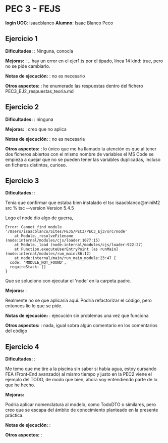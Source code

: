 # PEC 3 - FEJS

**login UOC**: isaacblanco
**Alumno**: Isaac Blanco Peco

## Ejercicio 1

**Dificultades:** : Ninguna, conocía

**Mejoras:** : .. hay un error en el ejer1.ts por el tipado, línea 14 kind: true, pero no se pide cambiarlo.

**Notas de ejecución:** : no es necesario

**Otros aspectos:** : he enumerado las respuestas dentro del fichero PEC3_EJ2_respuestas_teoria.md

## Ejercicio 2

**Dificultades:** : ninguna

**Mejoras:** : creo que no aplica

**Notas de ejecución:** : no es necesaria

**Otros aspectos:** : lo único que me ha llamado la atención es que al tener dos ficheros abiertos con el mismo nombre de variables el MS Code se empieza a quejar que no se pueden tener las variables duplicadas, incluso en ficheros distintos, curioso.

## Ejercicio 3

**Dificultades:** :

Tenia que confirmar que estaba bien instalado el tsc
isaacblanco@miniM2 src % tsc --version
Version 5.4.5

Logo el node dio algo de guerra,

```
Error: Cannot find module '/Users/isaacblanco/Sites/FEJS/PEC3/PEC3_Ej3/src/node'
    at Module._resolveFilename (node:internal/modules/cjs/loader:1077:15)
    at Module._load (node:internal/modules/cjs/loader:922:27)
    at Function.executeUserEntryPoint [as runMain] (node:internal/modules/run_main:86:12)
    at node:internal/main/run_main_module:23:47 {
  code: 'MODULE_NOT_FOUND',
  requireStack: []
}
```

Que se soluciono con ejecutar el 'node' en la carpeta padre.

**Mejoras:** :

Realmente no se que aplicaría aquí. Podría refactorizar el código, pero entonces lio lo que se pide.

**Notas de ejecución:** : ejecución sin problemas una vez que funciona

**Otros aspectos:** : nada, igual sobra algún comentario en los comentarios del código

## Ejercicio 4

**Dificultades:** :

Me temo que me tire a la piscina sin saber si habia agua, estoy cursando FEA (Front-End avanzado) al mismo tiempo y justo en la PEC2 viene el ejemplo del TODO, de modo que bien, ahora voy entendiendo parte de lo que he hecho.

**Mejoras:**

Podría aplicar nomenclatura al modelo, como TodoDTO o similares, pero creo que se escapa del ámbito de conocimiento planteado en la presente práctica.

**Notas de ejecución:** :

**Otros aspectos:** :
